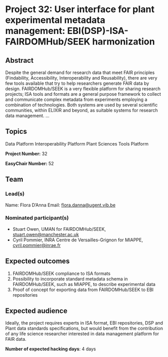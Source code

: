 # Project 32: User interface for plant experimental metadata management: EBI(DSP)-ISA-FAIRDOMHub/SEEK harmonization

## Abstract

Despite the general demand for research data that meet FAIR principles (Findability, Accessibility, Interoperability and Reusability), there are very few tools available that try to help researchers generate FAIR data by design. FAIRDOMHub/SEEK is a very flexible platform for sharing research projects; ISA tools and formats are a general purpose framework to collect and communicate complex metadata from experiments employing a combination of technologies. Both systems are used by several scientific communities, within ELIXIR and beyond, as suitable systems for research data management. ...

## Topics

Data Platform
 Interoperability Platform
 Plant Sciences
 Tools Platform

**Project Number:** 32



**EasyChair Number:** 52

## Team

### Lead(s)

Name: Flora D’Anna
 Email: flora.danna@ugent.vib.be

### Nominated participant(s)

- Stuart Owen, UMAN for FAIRDOMHub/SEEK, stuart.owen@manchester.ac.uk
 - Cyril Pommier, INRA Centre de Versailles-Grignon for MIAPPE, cyril.pommier@inrae.fr

## Expected outcomes

1) FAIRDOMHub/SEEK compliance to ISA formats
 2) Possibility to incorporate standard metadata schema in FAIRDOMHub/SEEK, such as MIAPPE, to describe experimental data
 3) Proof of concept for exporting data from FAIRDOMHub/SEEK to EBI repositories

## Expected audience

Ideally, the project requires experts in ISA format, EBI repositories, DSP and Plant data standards specifications, but would benefit from the contribution of any life science researcher interested in data management platform for FAIR data.

**Number of expected hacking days**: 4 days

